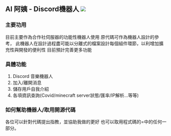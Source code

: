 ## AI 阿姨 - Discord機器人 ![](https://img.shields.io/badge/lincense-MIT-blue)

### 主要功用
目前主要作為合作社伺服器的功能性機器人使用
原代碼可作為機器人設計的參考，
此機器人在設計過程盡可能以分離式的檔案設計每個組件環節，以利增加擴充性與開發的便利性
目前預計完善更多功能

### 具體功能
1. Discord 音樂機器人
2. 加入/離開消息
3. 儲存用戶自我介紹
4. 各項資訊查詢(Covid/minecraft server狀態/匯率/IP解析...等等)

### 如何幫助機器人/取用開源代碼
各位可以針對代碼提出指教，並協助我做的更好
也可以取用程式碼的=中的任何一部分。
